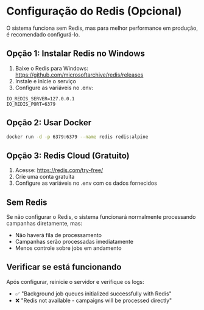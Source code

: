 # Configuração do Redis (Opcional)

O sistema funciona sem Redis, mas para melhor performance em produção, é recomendado configurá-lo.

## Opção 1: Instalar Redis no Windows

1. Baixe o Redis para Windows: https://github.com/microsoftarchive/redis/releases
2. Instale e inicie o serviço
3. Configure as variáveis no .env:
```
IO_REDIS_SERVER=127.0.0.1
IO_REDIS_PORT=6379
```

## Opção 2: Usar Docker

```bash
docker run -d -p 6379:6379 --name redis redis:alpine
```

## Opção 3: Redis Cloud (Gratuito)

1. Acesse: https://redis.com/try-free/
2. Crie uma conta gratuita
3. Configure as variáveis no .env com os dados fornecidos

## Sem Redis

Se não configurar o Redis, o sistema funcionará normalmente processando campanhas diretamente, mas:
- Não haverá fila de processamento
- Campanhas serão processadas imediatamente
- Menos controle sobre jobs em andamento

## Verificar se está funcionando

Após configurar, reinicie o servidor e verifique os logs:
- ✅ "Background job queues initialized successfully with Redis"
- ❌ "Redis not available - campaigns will be processed directly"